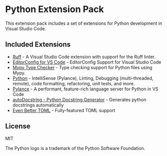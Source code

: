 # Python Extension Pack

This extension pack includes a set of extensions for Python development in Visual Studio Code.

## Included Extensions

- [Ruff](https://marketplace.visualstudio.com/items?itemName=charliermarsh.ruff) - A Visual Studio Code extension with support for the Ruff linter.
- [EditorConfig for VS Code](https://marketplace.visualstudio.com/items?itemName=editorconfig.editorconfig) - EditorConfig Support for Visual Studio Code
- [Mypy Type Checker](https://marketplace.visualstudio.com/items?itemName=ms-python.mypy-type-checker) - Type checking support for Python files using Mypy.
- [Python](https://marketplace.visualstudio.com/items?itemName=ms-python.python) - IntelliSense (Pylance), Linting, Debugging (multi-threaded, remote), code formatting, refactoring, unit tests, and more.
- [Pylance](https://marketplace.visualstudio.com/items?itemName=ms-python.vscode-pylance) - A performant, feature-rich language server for Python in VS Code
- [autoDocstring - Python Docstring Generator](https://marketplace.visualstudio.com/items?itemName=njpwerner.autodocstring) - Generates python docstrings automatically
- [Even Better TOML](https://marketplace.visualstudio.com/items?itemName=tamasfe.even-better-toml) - Fully-featured TOML support

## License

MIT

The Python logo is a trademark of the Python Software Foundation.

